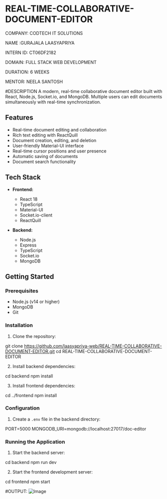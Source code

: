 # REAL-TIME-COLLABORATIVE-DOCUMENT-EDITOR
COMPANY: CODTECH IT SOLUTIONS

NAME :GURAJALA LAASYAPRIYA

INTERN ID: CT06DF2182

DOMAIN: FULL STACK WEB DEVELOPMENT

DURATION: 6 WEEKS

MENTOR: NEELA SANTOSH

#DESCRIPTION
A modern, real-time collaborative document editor built with React, Node.js, Socket.io, and MongoDB. Multiple users can edit documents simultaneously with real-time synchronization.

## Features

- Real-time document editing and collaboration
- Rich text editing with ReactQuill
- Document creation, editing, and deletion
- User-friendly Material-UI interface
- Real-time cursor positions and user presence
- Automatic saving of documents
- Document search functionality

## Tech Stack

- **Frontend:**
  - React 18
  - TypeScript
  - Material-UI
  - Socket.io-client
  - ReactQuill

- **Backend:**
  - Node.js
  - Express
  - TypeScript
  - Socket.io
  - MongoDB

## Getting Started

### Prerequisites

- Node.js (v14 or higher)
- MongoDB
- Git

### Installation

1. Clone the repository:

git clone https://github.com/laasyapriya-web/REAL-TIME-COLLABORATIVE-DOCUMENT-EDITOR.git
cd REAL-TIME-COLLABORATIVE-DOCUMENT-EDITOR


2. Install backend dependencies:

cd backend
npm install


3. Install frontend dependencies:

cd ../frontend
npm install


### Configuration

1. Create a `.env` file in the backend directory:

PORT=5000
MONGODB_URI=mongodb://localhost:27017/doc-editor


### Running the Application

1. Start the backend server:

cd backend
npm run dev

2. Start the frontend development server:

cd frontend
npm start

#OUTPUT:
![Image](https://github.com/user-attachments/assets/464b1bdf-7a9d-4472-964a-06aa7b66ad91)

